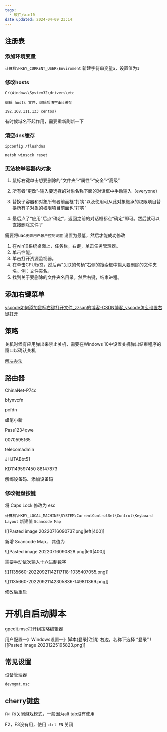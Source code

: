 ```yaml
---
tags:
  - 软件/win10
date updated: 2024-04-09 23:14
---
```


## 注册表

### 添加环境变量

`计算机\HKEY_CURRENT_USER\Enviroment`
新建字符串变量`a`，设置值为`1`

### 修改hosts

```shell
C:\Windows\System32\drivers\etc

编辑 hosts 文件，编辑后清空dns缓存

192.168.111.133 centos7
```

有时候域名不起作用，需要重新刷新一下

### 清空dns缓存

```shell
ipconfig /flushdns

netsh winsock reset
```

### 无法枚举容器内对象

1. 鼠标右键单击想要删除的“文件夹”-“属性”-“安全”-“高级”

2. 所有者“更改”-输入要选择的对象名称下面的对话框中手动输入（everyone）

3. 替换子容器和对象所有者前面框“打钩”以及使用可从此对象继承的权限项目替换所有子对象的权限项目前面也“打钩”

4. 最后点了“应用”后点“确定”，返回之前的对话框都点“确定”即可。然后就可以直接删除文件了

需要将uac`更改用户帐户控制设置` 设置为最低，然后才能成功修改

1. 在win10系统桌面上，任务栏，右键，单击任务管理器。
2. 单击性能。
3. 单击打开资源监视器。
4. 在单击CPU标签，然后再“关联的句柄”右侧的搜索框中输入要删除的文件夹名。例：文件夹名。
5. 找到关于要删除的文件夹名目录。然后右键，结束进程。

## 添加右键菜单

[vscode如何添加鼠标右键打开文件_zzsan的博客-CSDN博客_vscode怎么设置右键打开](https://blog.csdn.net/zzsan/article/details/79305279)

## 策略

关机时候有应用弹出来禁止关机，需要在Windows 10中设置关机弹出结束程序的窗口以确认关机

[解决办法](https://www.cnblogs.com/lumc5/p/15264886.html)

## 路由器

ChinaNet-P74c

bfynvcfn

pcfdn

蜡笔小新

Pass1234qwe

0070595165

telecomadmin

JHJTABbt51

KD1149597450
88147873

解绑设备码、添加设备码

### 修改键盘按键

将 Caps Lock 修改为 esc

`计算机\HKEY_LOCAL_MACHINE\SYSTEM\CurrentControlSet\Control\Keyboard Layout` 新建值 `Scancode Map`

![[Pasted image 20220716090737.png|left|400]]

新增 Scancode Map， 其值为

![[Pasted image 20220716090828.png|left|400]]

需要手动依次输入十六进制数字

![[1135660-20220921142117118-1035407055.png]]

![[1135660-20220921142305836-149811369.png]]

修改后重启

# 开机自启动脚本

gpedit.msc打开组策略编辑器

用户配置—》Windows设置—》脚本(登录|注销) 右边，名称下选择 “登录”
![[Pasted image 20231225195823.png]]

## 常见设置

设备管理器

```shell
devmgmt.msc
```

## cherry键盘

`FN F9`关闭游戏模式，一般因为alt tab没有使用

F2，F3没有用，使用 `ctrl FN` 关闭
